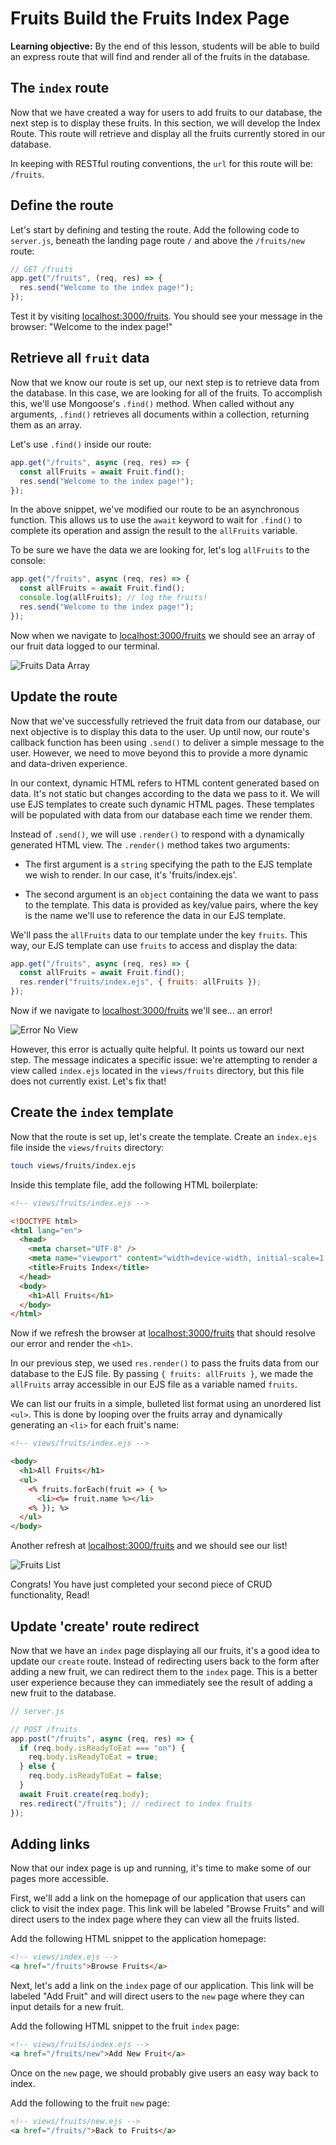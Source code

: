 <h1>
  <span class="headline">Fruits</span>
  <span class="subhead">Build the Fruits Index Page</span>
</h1>

**Learning objective:** By the end of this lesson, students will be able to build an express route that will find and render all of the fruits in the database.

## The `index` route

Now that we have created a way for users to add fruits to our database, the next step is to display these fruits. In this section, we will develop the Index Route. This route will retrieve and display all the fruits currently stored in our database. 

In keeping with RESTful routing conventions, the `url` for this route will be: `/fruits`.

## Define the route

Let's start by defining and testing the route. Add the following code to `server.js`, beneath the landing page route `/` and above the `/fruits/new` route:

```js
// GET /fruits
app.get("/fruits", (req, res) => {
  res.send("Welcome to the index page!");
});
```

Test it by visiting [localhost:3000/fruits](http://localhost:3000/fruits). You should see your message in the browser: "Welcome to the index page!"

## Retrieve all `fruit` data

Now that we know our route is set up, our next step is to retrieve data from the database. In this case, we are looking for all of the fruits. To accomplish this, we'll use Mongoose's `.find()` method. When called without any arguments, `.find()` retrieves all documents within a collection, returning them as an array.

Let's use `.find()` inside our route:

```js
app.get("/fruits", async (req, res) => {
  const allFruits = await Fruit.find();
  res.send("Welcome to the index page!");
});
```

In the above snippet, we've modified our route to be an asynchronous function. This allows us to use the `await` keyword to wait for `.find()` to complete its operation and assign the result to the `allFruits` variable.

To be sure we have the data we are looking for, let's log `allFruits` to the console:

```js
app.get("/fruits", async (req, res) => {
  const allFruits = await Fruit.find();
  console.log(allFruits); // log the fruits!
  res.send("Welcome to the index page!");
});
```

Now when we navigate to [localhost:3000/fruits](http://localhost:3000/fruits) we should see an array of our fruit data logged to our terminal.

![Fruits Data Array](./assets/data-array.png)

## Update the route

Now that we've successfully retrieved the fruit data from our database, our next objective is to display this data to the user. Up until now, our route's callback function has been using `.send()` to deliver a simple message to the user. However, we need to move beyond this to provide a more dynamic and data-driven experience.

In our context, dynamic HTML refers to HTML content generated based on data. It's not static but changes according to the data we pass to it. We will use EJS templates to create such dynamic HTML pages. These templates will be populated with data from our database each time we render them.

Instead of `.send()`, we will use `.render()` to respond with a dynamically generated HTML view. The `.render()` method takes two arguments:

- The first argument is a `string` specifying the path to the EJS template we wish to render. In our case, it's 'fruits/index.ejs'.

- The second argument is an `object` containing the data we want to pass to the template. This data is provided as key/value pairs, where the key is the name we'll use to reference the data in our EJS template.

We'll pass the `allFruits` data to our template under the key `fruits`. This way, our EJS template can use `fruits` to access and display the data:

```js
app.get("/fruits", async (req, res) => {
  const allFruits = await Fruit.find();
  res.render("fruits/index.ejs", { fruits: allFruits });
});
```

Now if we navigate to [localhost:3000/fruits](http://localhost:3000/fruits) we'll see... an error!

![Error No View](./assets/error-view.png)

However, this error is actually quite helpful. It points us toward our next step. The message indicates a specific issue: we're attempting to render a view called `index.ejs` located in the `views/fruits` directory, but this file does not currently exist. Let's fix that! 

## Create the `index` template

Now that the route is set up, let's create the template. Create an `index.ejs` file inside the `views/fruits` directory:

```bash
touch views/fruits/index.ejs
```

Inside this template file, add the following HTML boilerplate:

```html
<!-- views/fruits/index.ejs -->

<!DOCTYPE html>
<html lang="en">
  <head>
    <meta charset="UTF-8" />
    <meta name="viewport" content="width=device-width, initial-scale=1.0" />
    <title>Fruits Index</title>
  </head>
  <body>
    <h1>All Fruits</h1>
  </body>
</html>
```

Now if we refresh the browser at [localhost:3000/fruits](http://localhost:3000/fruits) that should resolve our error and render the `<h1>`.

In our previous step, we used `res.render()` to pass the fruits data from our database to the EJS file. By passing `{ fruits: allFruits }`, we made the `allFruits` array accessible in our EJS file as a variable named `fruits`.

We can list our fruits in a simple, bulleted list format using an unordered list `<ul>`. This is done by looping over the fruits array and dynamically generating an `<li>` for each fruit's name: 

```html
<!-- views/fruits/index.ejs -->

<body>
  <h1>All Fruits</h1>
  <ul>
    <% fruits.forEach(fruit => { %>
      <li><%= fruit.name %></li>
    <% }); %>
  </ul>
</body>

```

Another refresh at [localhost:3000/fruits](http://localhost:3000/fruits) and we should see our list!

![Fruits List](./assets/fruit-list.png)

Congrats! You have just completed your second piece of CRUD functionality, Read!

## Update 'create' route redirect

Now that we have an `index` page displaying all our fruits, it's a good idea to update our `create` route. Instead of redirecting users back to the form after adding a new fruit, we can redirect them to the `index` page. This is a better user experience because they can immediately see the result of adding a new fruit to the database. 

```javascript
// server.js

// POST /fruits
app.post("/fruits", async (req, res) => {
  if (req.body.isReadyToEat === "on") {
    req.body.isReadyToEat = true;
  } else {
    req.body.isReadyToEat = false;
  }
  await Fruit.create(req.body);
  res.redirect("/fruits"); // redirect to index fruits
});
```

## Adding links

Now that our index page is up and running, it's time to make some of our pages more accessible. 

First, we'll add a link on the homepage of our application that users can click to visit the index page. This link will be labeled "Browse Fruits" and will direct users to the index page where they can view all the fruits listed.

Add the following HTML snippet to the application homepage:

```html
<!-- views/index.ejs -->
<a href="/fruits">Browse Fruits</a>
```

Next, let's add a link on the `index` page of our application. This link will be labeled "Add Fruit" and will direct users to the `new` page where they can input details for a new fruit.

Add the following HTML snippet to the fruit `index` page:

```html
<!-- views/fruits/index.ejs -->
<a href="/fruits/new">Add New Fruit</a>
```

Once on the `new` page, we should probably give users an easy way back to index.

Add the following to the fruit `new` page:

```html
<!-- views/fruits/new.ejs -->
<a href="/fruits/">Back to Fruits</a>
```